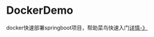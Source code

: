 # DockerDemo

docker快速部署springboot项目，帮助菜鸟快速入门[详情-》](http://www.ij34.com/2020/10/14/docker%E5%BF%AB%E9%80%9F%E9%83%A8%E7%BD%B2springboot%E4%BE%8B%E5%AD%90/)







